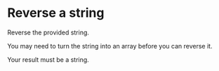 # Reverse a string

Reverse the provided string.

You may need to turn the string into an array before you can reverse it.

Your result must be a string.